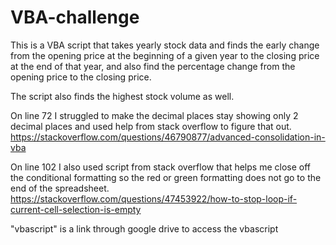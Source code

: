 # VBA-challenge
This is a VBA script that takes yearly stock data and finds the early change from the opening price at the beginning of a given year to the closing price at the end of that year, and also find the percentage change from the opening price to the closing price.

The script also finds the highest stock volume as well.

On line 72 I struggled to make the decimal places stay showing only 2 decimal places and used help from stack overflow to figure that out. https://stackoverflow.com/questions/46790877/advanced-consolidation-in-vba 

On line 102 I also used script from stack overflow that helps me close off the conditional formatting so the red or green formatting does not go to the end of the spreadsheet. https://stackoverflow.com/questions/47453922/how-to-stop-loop-if-current-cell-selection-is-empty

"vbascript" is a link through google drive to access the vbascript
